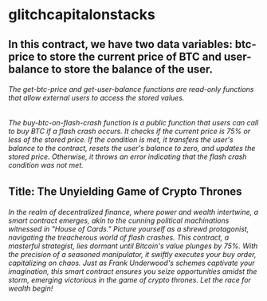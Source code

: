 # glitchcapitalonstacks

## In this contract, we have two data variables: btc-price to store the current price of BTC and user-balance to store the balance of the user.

###### The get-btc-price and get-user-balance functions are read-only functions that allow external users to access the stored values.

###### The buy-btc-on-flash-crash function is a public function that users can call to buy BTC if a flash crash occurs. It checks if the current price is 75% or less of the stored price. If the condition is met, it transfers the user's balance to the contract, resets the user's balance to zero, and updates the stored price. Otherwise, it throws an error indicating that the flash crash condition was not met.

## Title: The Unyielding Game of Crypto Thrones

###### In the realm of decentralized finance, where power and wealth intertwine, a smart contract emerges, akin to the cunning political machinations witnessed in "House of Cards." Picture yourself as a shrewd protagonist, navigating the treacherous world of flash crashes. This contract, a masterful strategist, lies dormant until Bitcoin's value plunges by 75%. With the precision of a seasoned manipulator, it swiftly executes your buy order, capitalizing on chaos. Just as Frank Underwood's schemes captivate your imagination, this smart contract ensures you seize opportunities amidst the storm, emerging victorious in the game of crypto thrones. Let the race for wealth begin!
